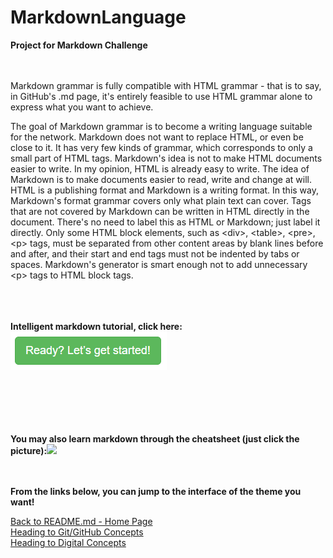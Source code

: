 # MarkdownLanguage</br>
<b>Project for Markdown Challenge</b></br>
</br></br>

Markdown grammar is fully compatible with HTML grammar - that is to say, in GitHub's .md page, it's entirely feasible to use HTML grammar alone to express what you want to achieve.</br>

The goal of Markdown grammar is to become a writing language suitable for the network. Markdown does not want to replace HTML, or even be close to it. It has very few kinds of grammar, which corresponds to only a small part of HTML tags. Markdown's idea is not to make HTML documents easier to write. In my opinion, HTML is already easy to write. The idea of Markdown is to make documents easier to read, write and change at will. HTML is a publishing format and Markdown is a writing format. In this way, Markdown's format grammar covers only what plain text can cover. Tags that are not covered by Markdown can be written in HTML directly in the document. There's no need to label this as HTML or Markdown; just label it directly. Only some HTML block elements, such as &#60;div&#62;, &#60;table&#62;, &#60;pre&#62;, &#60;p&#62; tags, must be separated from other content areas by blank lines before and after, and their start and end tags must not be indented by tabs or spaces. Markdown's generator is smart enough not to add unnecessary &#60;p&#62; tags to HTML block tags.</br>


<br><br><br><b>Intelligent markdown tutorial, click here:<a href="https://www.markdowntutorial.com/" target="_blank"><img src="markdown tutorial.png" /></a></b><br><br><br>

<br><br><br><b>You may also learn markdown through the cheatsheet (just click the picture):<a href="https://www.markdowntutorial.com/" target="_blank"><img src="https://steemitimages.com/640x0/http://i.imgsafe.org/6df7dd2d0a.png" width="15%"  /></a></b><br><br><br>

<b>From the links below, you can jump to the interface of the theme you want!</b>




[Back to README.md - Home Page](README.md)</br>
[Heading to Git/GitHub Concepts](GitOrGitHubConcepts.md)</br>
[Heading to Digital Concepts](DigitalConcepts.md)</br></br>

